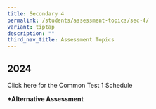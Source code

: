 ```yaml
---
title: Secondary 4
permalink: /students/assessment-topics/sec-4/
variant: tiptap
description: ""
third_nav_title: Assessment Topics
---
```

<h2>2024</h2>
<p>Click here for the Common Test 1 Schedule</p>
<p></p>
<p></p>
<p></p>
<p><strong>*Alternative Assessment</strong>
</p>